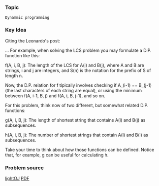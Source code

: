### Topic

    Dynammic programming


### Key Idea

Citing the Leonardo's post:

... For example, when solving the LCS problem you may formulate a D.P. function like this:

f(A, i, B, j): The length of the LCS for A(i) and B(j), where A and B are
               strings, i and j are integers, and S(n) is the notation for the
               prefix of S of length n.


Now, the D.P. relation for f tipically involves checking if A_(i-1) == B_(j-1) (the last characters of each string are equal), or using the minimum between f(A, i-1, B, j) and f(A, i, B, j-1), and so on.

For this problem, think now of two different, but somewhat related D.P. functions:

g(A, i, B, j): The length of shortest string that contains A(i) and B(j) as
               subsequences.

h(A, i, B, j): The number of shortest strings that contain A(i) and B(i) as
               subsequences.


Take your time to think about how those functions can be defined. Notice that, for example, g can be useful for calculating h.

### Problem source

[lightOJ](http://lightoj.com/volume_showproblem.php?problem=1013)
[PDF](http://lightoj.com/volume_showproblem.php?problem=1013&language=english&type=pdf)
